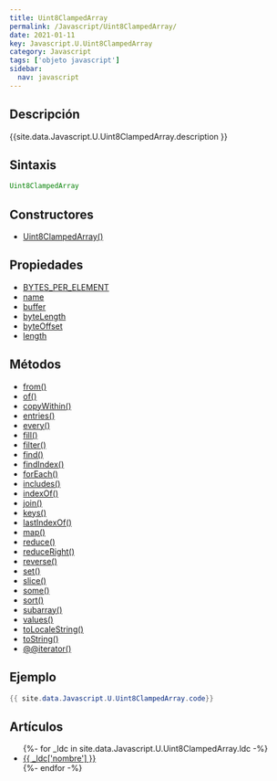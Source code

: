 ```yaml
---
title: Uint8ClampedArray
permalink: /Javascript/Uint8ClampedArray/
date: 2021-01-11
key: Javascript.U.Uint8ClampedArray
category: Javascript
tags: ['objeto javascript']
sidebar: 
  nav: javascript
---
```


## Descripción
{{site.data.Javascript.U.Uint8ClampedArray.description }}

## Sintaxis
~~~javascript
Uint8ClampedArray
~~~

## Constructores
* [Uint8ClampedArray()](/Javascript/Uint8ClampedArray/Uint8ClampedArray/)

## Propiedades
* [BYTES_PER_ELEMENT](/Javascript/Uint8ClampedArray/BYTES_PER_ELEMENT)
* [name](/Javascript/Uint8ClampedArray/name)
* [buffer](/Javascript/Uint8ClampedArray/buffer)
* [byteLength](/Javascript/Uint8ClampedArray/byteLength)
* [byteOffset](/Javascript/Uint8ClampedArray/byteOffset)
* [length](/Javascript/Uint8ClampedArray/length)

## Métodos
* [from()](/Javascript/Uint8ClampedArray/from)
* [of()](/Javascript/Uint8ClampedArray/of)
* [copyWithin()](/Javascript/Uint8ClampedArray/copyWithin)
* [entries()](/Javascript/Uint8ClampedArray/entries)
* [every()](/Javascript/Uint8ClampedArray/every)
* [fill()](/Javascript/Uint8ClampedArray/fill)
* [filter()](/Javascript/Uint8ClampedArray/filter)
* [find()](/Javascript/Uint8ClampedArray/find)
* [findIndex()](/Javascript/Uint8ClampedArray/findIndex)
* [forEach()](/Javascript/Uint8ClampedArray/forEach)
* [includes()](/Javascript/Uint8ClampedArray/includes)
* [indexOf()](/Javascript/Uint8ClampedArray/indexOf)
* [join()](/Javascript/Uint8ClampedArray/join)
* [keys()](/Javascript/Uint8ClampedArray/keys)
* [lastIndexOf()](/Javascript/Uint8ClampedArray/lastIndexOf)
* [map()](/Javascript/Uint8ClampedArray/map)
* [reduce()](/Javascript/Uint8ClampedArray/reduce)
* [reduceRight()](/Javascript/Uint8ClampedArray/reduceRight)
* [reverse()](/Javascript/Uint8ClampedArray/reverse)
* [set()](/Javascript/Uint8ClampedArray/set)
* [slice()](/Javascript/Uint8ClampedArray/slice)
* [some()](/Javascript/Uint8ClampedArray/some)
* [sort()](/Javascript/Uint8ClampedArray/sort)
* [subarray()](/Javascript/Uint8ClampedArray/subarray)
* [values()](/Javascript/Uint8ClampedArray/values)
* [toLocaleString()](/Javascript/Uint8ClampedArray/toLocaleString)
* [toString()](/Javascript/Uint8ClampedArray/toString)
* [@@iterator()](/Javascript/Uint8ClampedArray/@@iterator)

## Ejemplo
~~~java
{{ site.data.Javascript.U.Uint8ClampedArray.code}}
~~~

## Artículos
<ul>
{%- for _ldc in site.data.Javascript.U.Uint8ClampedArray.ldc -%}
   <li>
       <a href="{{_ldc['url'] }}">{{ _ldc['nombre'] }}</a>
   </li>
{%- endfor -%}
</ul>
